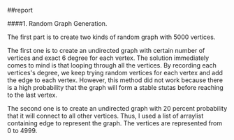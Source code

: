 ##report

####1. Random Graph Generation.

The first part is to create two kinds of random graph with 5000 vertices. 

The first one is to create an undirected graph with certain number of vertices and exact 6 degree for each vertex. The solution immediately comes to mind is that looping through all the vertices. By recording each vertices's degree, we keep trying random vertices for each vertex and add the edge to each vertex. However, this method did not work because there is a high probability that the graph will form a stable stutas before reaching to the last vertex. 


The second one is to create an undirected graph with 20 percent probability that it will connect to all other vertices. Thus, I used a list of arraylist containing edge to represent the graph. The vertices are represented from 0 to 4999.
